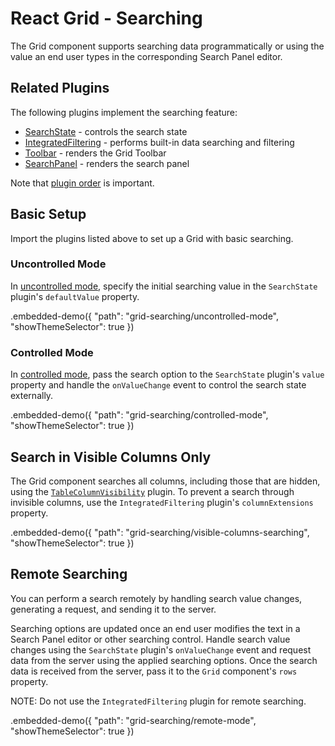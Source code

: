 # React Grid - Searching

The Grid component supports searching data programmatically or using the value an end user types in the corresponding Search Panel editor.

## Related Plugins

The following plugins implement the searching feature:

- [SearchState](../reference/search-state.md) - controls the search state
- [IntegratedFiltering](../reference/integrated-filtering.md) - performs built-in data searching and filtering
- [Toolbar](../reference/toolbar.md) - renders the Grid Toolbar
- [SearchPanel](../reference/search-panel.md) - renders the search panel

Note that [plugin order](./plugin-overview.md#plugin-order) is important.

## Basic Setup

Import the plugins listed above to set up a Grid with basic searching.

### Uncontrolled Mode

In [uncontrolled mode](controlled-and-uncontrolled-modes.md), specify the initial searching value in the `SearchState` plugin's `defaultValue` property.

.embedded-demo({ "path": "grid-searching/uncontrolled-mode", "showThemeSelector": true })

### Controlled Mode

In [controlled mode](controlled-and-uncontrolled-modes.md), pass the search option to the `SearchState` plugin's `value` property and handle the `onValueChange` event to control the search state externally.

.embedded-demo({ "path": "grid-searching/controlled-mode", "showThemeSelector": true })

## Search in Visible Columns Only

The Grid component searches all columns, including those that are hidden, using the [`TableColumnVisibility`](../reference/table-column-visibility.md) plugin. To prevent a search through invisible columns, use the `IntegratedFiltering` plugin's `columnExtensions` property.

.embedded-demo({ "path": "grid-searching/visible-columns-searching", "showThemeSelector": true })

## Remote Searching

You can perform a search remotely  by handling search value changes, generating a request, and sending it to the server.

Searching options are updated once an end user modifies the text in a Search Panel editor or other searching control. Handle search value changes using the `SearchState` plugin's `onValueChange` event and request data from the server using the applied searching options. Once the search data is received from the server, pass it to the `Grid` component's `rows` property.

NOTE: Do not use the `IntegratedFiltering` plugin for remote searching.

.embedded-demo({ "path": "grid-searching/remote-mode", "showThemeSelector": true })
